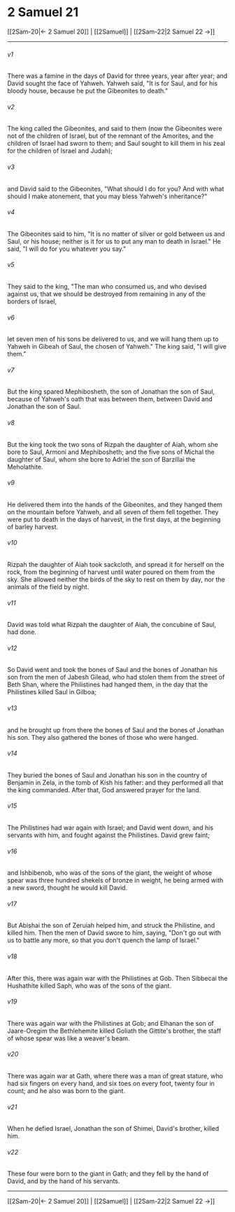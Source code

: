 # 2 Samuel 21

[[2Sam-20|← 2 Samuel 20]] | [[2Samuel]] | [[2Sam-22|2 Samuel 22 →]]
***



###### v1 
There was a famine in the days of David for three years, year after year; and David sought the face of Yahweh. Yahweh said, "It is for Saul, and for his bloody house, because he put the Gibeonites to death." 

###### v2 
The king called the Gibeonites, and said to them (now the Gibeonites were not of the children of Israel, but of the remnant of the Amorites, and the children of Israel had sworn to them; and Saul sought to kill them in his zeal for the children of Israel and Judah); 

###### v3 
and David said to the Gibeonites, "What should I do for you? And with what should I make atonement, that you may bless Yahweh's inheritance?" 

###### v4 
The Gibeonites said to him, "It is no matter of silver or gold between us and Saul, or his house; neither is it for us to put any man to death in Israel." He said, "I will do for you whatever you say." 

###### v5 
They said to the king, "The man who consumed us, and who devised against us, that we should be destroyed from remaining in any of the borders of Israel, 

###### v6 
let seven men of his sons be delivered to us, and we will hang them up to Yahweh in Gibeah of Saul, the chosen of Yahweh." The king said, "I will give them." 

###### v7 
But the king spared Mephibosheth, the son of Jonathan the son of Saul, because of Yahweh's oath that was between them, between David and Jonathan the son of Saul. 

###### v8 
But the king took the two sons of Rizpah the daughter of Aiah, whom she bore to Saul, Armoni and Mephibosheth; and the five sons of Michal the daughter of Saul, whom she bore to Adriel the son of Barzillai the Meholathite. 

###### v9 
He delivered them into the hands of the Gibeonites, and they hanged them on the mountain before Yahweh, and all seven of them fell together. They were put to death in the days of harvest, in the first days, at the beginning of barley harvest. 

###### v10 
Rizpah the daughter of Aiah took sackcloth, and spread it for herself on the rock, from the beginning of harvest until water poured on them from the sky. She allowed neither the birds of the sky to rest on them by day, nor the animals of the field by night. 

###### v11 
David was told what Rizpah the daughter of Aiah, the concubine of Saul, had done. 

###### v12 
So David went and took the bones of Saul and the bones of Jonathan his son from the men of Jabesh Gilead, who had stolen them from the street of Beth Shan, where the Philistines had hanged them, in the day that the Philistines killed Saul in Gilboa; 

###### v13 
and he brought up from there the bones of Saul and the bones of Jonathan his son. They also gathered the bones of those who were hanged. 

###### v14 
They buried the bones of Saul and Jonathan his son in the country of Benjamin in Zela, in the tomb of Kish his father: and they performed all that the king commanded. After that, God answered prayer for the land. 

###### v15 
The Philistines had war again with Israel; and David went down, and his servants with him, and fought against the Philistines. David grew faint; 

###### v16 
and Ishbibenob, who was of the sons of the giant, the weight of whose spear was three hundred shekels of bronze in weight, he being armed with a new sword, thought he would kill David. 

###### v17 
But Abishai the son of Zeruiah helped him, and struck the Philistine, and killed him. Then the men of David swore to him, saying, "Don't go out with us to battle any more, so that you don't quench the lamp of Israel." 

###### v18 
After this, there was again war with the Philistines at Gob. Then Sibbecai the Hushathite killed Saph, who was of the sons of the giant. 

###### v19 
There was again war with the Philistines at Gob; and Elhanan the son of Jaare-Oregim the Bethlehemite killed Goliath the Gittite's brother, the staff of whose spear was like a weaver's beam. 

###### v20 
There was again war at Gath, where there was a man of great stature, who had six fingers on every hand, and six toes on every foot, twenty four in count; and he also was born to the giant. 

###### v21 
When he defied Israel, Jonathan the son of Shimei, David's brother, killed him. 

###### v22 
These four were born to the giant in Gath; and they fell by the hand of David, and by the hand of his servants.

***
[[2Sam-20|← 2 Samuel 20]] | [[2Samuel]] | [[2Sam-22|2 Samuel 22 →]]
